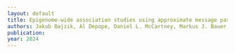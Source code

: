 ```yaml
---
layout: default
title: Epigenome-wide association studies using approximate message passing
authors: Jakub Bajzik, Al Depope, Daniel L. McCartney, Markus J. Bauer, Riccardo E. Marioni, Marco Mondelli and Matthew R. Robinson
publication: 
year: 2024
---
```

